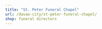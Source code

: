 ```yaml
---
title: "St. Peter Funeral Chapel"
url: /davao-city/st-peter-funeral-chapel/
shop: funeral directors
---
```


